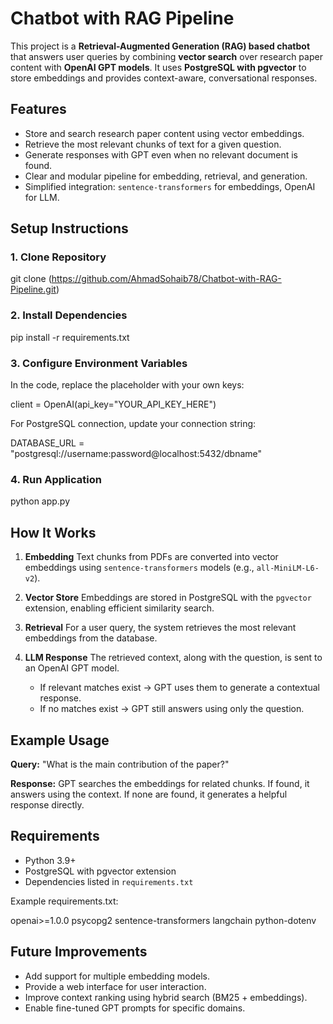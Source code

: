 # Chatbot with RAG Pipeline

This project is a **Retrieval-Augmented Generation (RAG) based chatbot** that answers user queries by combining **vector search** over research paper content with **OpenAI GPT models**. It uses **PostgreSQL with pgvector** to store embeddings and provides context-aware, conversational responses.


## Features

* Store and search research paper content using vector embeddings.
* Retrieve the most relevant chunks of text for a given question.
* Generate responses with GPT even when no relevant document is found.
* Clear and modular pipeline for embedding, retrieval, and generation.
* Simplified integration: `sentence-transformers` for embeddings, OpenAI for LLM.


## Setup Instructions

### 1. Clone Repository

git clone (https://github.com/AhmadSohaib78/Chatbot-with-RAG-Pipeline.git)

### 2. Install Dependencies

pip install -r requirements.txt

### 3. Configure Environment Variables

In the code, replace the placeholder with your own keys:

client = OpenAI(api_key="YOUR_API_KEY_HERE")

For PostgreSQL connection, update your connection string:

DATABASE_URL = "postgresql://username:password@localhost:5432/dbname"

### 4. Run Application

python app.py

## How It Works

1. **Embedding**
   Text chunks from PDFs are converted into vector embeddings using `sentence-transformers` models (e.g., `all-MiniLM-L6-v2`).

2. **Vector Store**
   Embeddings are stored in PostgreSQL with the `pgvector` extension, enabling efficient similarity search.

3. **Retrieval**
   For a user query, the system retrieves the most relevant embeddings from the database.

4. **LLM Response**
   The retrieved context, along with the question, is sent to an OpenAI GPT model.

   * If relevant matches exist → GPT uses them to generate a contextual response.
   * If no matches exist → GPT still answers using only the question.

## Example Usage

**Query:**
"What is the main contribution of the paper?"

**Response:**
GPT searches the embeddings for related chunks. If found, it answers using the context. If none are found, it generates a helpful response directly.

## Requirements

* Python 3.9+
* PostgreSQL with pgvector extension
* Dependencies listed in `requirements.txt`

Example requirements.txt:

openai>=1.0.0
psycopg2
sentence-transformers
langchain
python-dotenv

## Future Improvements

* Add support for multiple embedding models.
* Provide a web interface for user interaction.
* Improve context ranking using hybrid search (BM25 + embeddings).
* Enable fine-tuned GPT prompts for specific domains.

